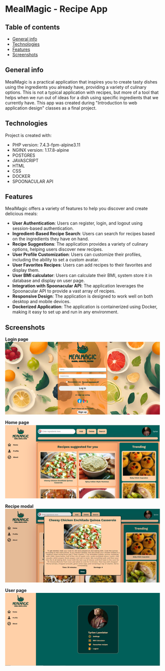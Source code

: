# MealMagic - Recipe App

## Table of contents
* [General info](#general-info)
* [Technologies](#technologies)
* [Features](#features)
* [Screenshots](#screenshots)

## General info
MealMagic is a practical application that inspires you to create tasty dishes using the ingredients you already have, providing a variety of culinary options. This is not a typical application with recipes, but more of a tool that helps when we run out of ideas for a dish using specific ingredients that we currently have. This app was created during "Introduction to web application design" classes as a final project.

## Technologies
Project is created with:
* PHP version: 7.4.3-fpm-alpine3.11
* NGINX version: 1.17.8-alpine
* POSTGRES
* JAVASCRIPT
* HTML
* CSS
* DOCKER
* SPOONACULAR API

## Features
MealMagic offers a variety of features to help you discover and create delicious meals:

* **User Authentication**: Users can register, login, and logout using session-based authentication.
* **Ingredient-Based Recipe Search**: Users can search for recipes based on the ingredients they have on hand.
* **Recipe Suggestions**: The application provides a variety of culinary options, helping users discover new recipes.
* **User Profile Customization**: Users can customize their profiles, including the ability to set a custom avatar.
* **User Favorites Recipes**: Users can add recipes to their favorites and display them.
* **User BMI calculator**: Users can calculate their BMI, system store it in database and display on user page.
* **Integration with Spoonacular API**: The application leverages the Spoonacular API to provide a vast array of recipes.
* **Responsive Design**: The application is designed to work well on both desktop and mobile devices.
* **Dockerized Application**: The application is containerized using Docker, making it easy to set up and run in any environment.

## Screenshots
**Login page**
![login page](./public/img/login-page.png)

**Home page**
![home page](./public/img/home-page.png)

**Recipe modal**
![recipe modal](./public/img/recipe-modal.png)

**User page**
![user page](./public/img/user-page.png)